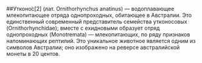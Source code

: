 ##Утконо́с[2] (лат. Ornithorhynchus anatinus) — водоплавающее млекопитающее отряда однопроходных, обитающее в Австралии. Это единственный современный представитель семейства утконосовых (Ornithorhynchidae); вместе с ехидновыми образует отряд однопроходных (Monotremata) — млекопитающих, по ряду признаков напоминающих рептилий. Это уникальное животное является одним из символов Австралии; оно изображено на реверсе австралийской монеты в 20 центов.
